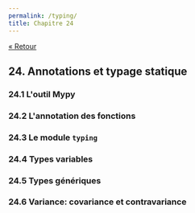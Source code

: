```yaml
---
permalink: /typing/
title: Chapitre 24
---
```


[« Retour](/python/contents)

## 24. Annotations et typage statique

### 24.1 L'outil Mypy

### 24.2 L'annotation des fonctions

### 24.3 Le module `typing`

### 24.4 Types variables

### 24.5 Types génériques

### 24.6 Variance: covariance et contravariance
